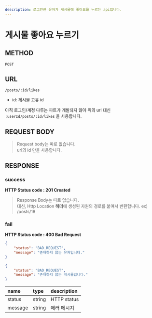 ```yaml
---
description: 로그인한 유저가 게시물에 좋아요를 누르는 api입니다.
---
```


# 게시물 좋아요 누르기

## METHOD

```text
POST
```

## URL

```text
/posts/:id/likes
```

- id: 게시물 고유 id

아직 로그인/계정 다루는 파트가 개발되지 않아 위의 url 대신 `:userId/posts/:id/likes` 을 사용합니다. 

## REQUEST BODY

> Request body는 따로 없습니다.  
> url의 id 만을 사용합니다.

## RESPONSE

### success

**HTTP Status code : 201 Created**

> Response Body는 따로 없습니다.  
> 대신, Http Location **헤더**에 생성된 자원의 경로를 붙여서 반환합니다.
> ex) /posts/18

### fail

**HTTP Status code : 400 Bad Request**

```json
{
    "status": "BAD_REQUEST",
    "message": "존재하지 않는 유저입니다."
}
```

```json
{
    "status": "BAD_REQUEST",
    "message": "존재하지 않는 게시물입니다."
}
```

| name    | type   | description |
| :------ | :----- | :---------- |
| status  | string | HTTP status |
| message | string | 에러 메시지 |

